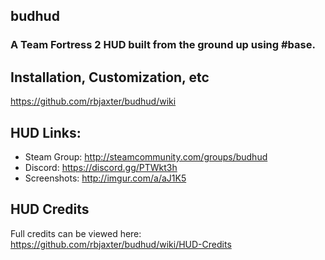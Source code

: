 ## budhud
### A Team Fortress 2 HUD built from the ground up using #base.

## Installation, Customization, etc
https://github.com/rbjaxter/budhud/wiki

## HUD Links:
* Steam Group: http://steamcommunity.com/groups/budhud
* Discord: https://discord.gg/PTWkt3h
* Screenshots: http://imgur.com/a/aJ1K5

## HUD Credits
Full credits can be viewed here: https://github.com/rbjaxter/budhud/wiki/HUD-Credits
